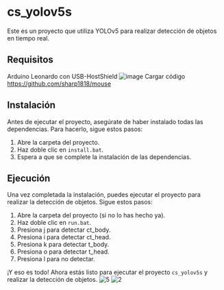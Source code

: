 ﻿# cs_yolov5s

Este es un proyecto que utiliza YOLOv5 para realizar detección de objetos en tiempo real.

## Requisitos
Arduino Leonardo con USB-HostShield
![image](https://github.com/user-attachments/assets/5e2b5a4b-c951-44bc-81e8-24f3ea8d2141)
Cargar código 
https://github.com/sharp1818/mouse

## Instalación

Antes de ejecutar el proyecto, asegúrate de haber instalado todas las dependencias. Para hacerlo, sigue estos pasos:

1. Abre la carpeta del proyecto.
2. Haz doble clic en `install.bat`.
3. Espera a que se complete la instalación de las dependencias.

## Ejecución

Una vez completada la instalación, puedes ejecutar el proyecto para realizar la detección de objetos. Sigue estos pasos:

1. Abre la carpeta del proyecto (si no lo has hecho ya).
2. Haz doble clic en `run.bat`.
3. Presiona j para detectar ct_body.
4. Presiona i para detectar ct_head.
5. Presiona k para detectar t_body.
6. Presiona o para detectar t_head.
7. Presiona l para no detectar.

¡Y eso es todo! Ahora estás listo para ejecutar el proyecto `cs_yolov5s` y realizar la detección de objetos.
![5](https://github.com/user-attachments/assets/de135d18-e6d0-4ade-88d6-b6674b7e17fa)
![2](https://github.com/user-attachments/assets/3d531a7f-5784-463e-ad60-fe34acf9930b)
